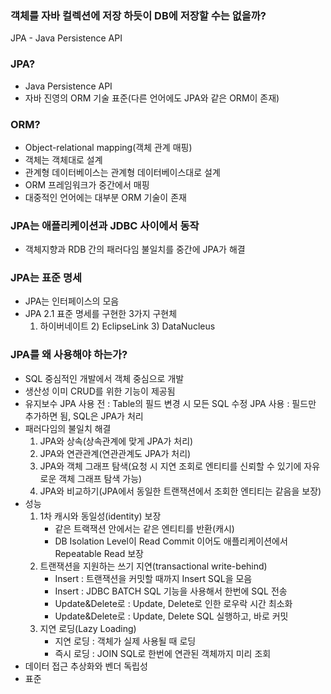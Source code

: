 ### 객체를 자바 컬렉션에 저장 하듯이 DB에 저장할 수는 없을까?
JPA - Java Persistence API

### JPA?
 - Java Persistence API
 - 자바 진영의 ORM 기술 표준(다른 언어에도 JPA와 같은 ORM이 존재)
 
### ORM?
 - Object-relational mapping(객체 관계 매핑)
 - 객체는 객체대로 설계
 - 관계형 데이터베이스는 관계형 데이터베이스대로 설계
 - ORM 프레임워크가 중간에서 매핑
 - 대중적인 언어에는 대부분 ORM 기술이 존재
 
### JPA는 애플리케이션과 JDBC 사이에서 동작
 - 객체지향과 RDB 간의 패러다임 불일치를 중간에 JPA가 해결
 
### JPA는 표준 명세
 - JPA는 인터페이스의 모음
 - JPA 2.1 표준 명세를 구현한 3가지 구현체
   1) 하이버네이트 2) EclipseLink 3) DataNucleus
   
### JPA를 왜 사용해야 하는가?
 - SQL 중심적인 개발에서 객체 중심으로 개발
 - 생산성
	이미 CRUD를 위한 기능이 제공됨
 - 유지보수
	JPA 사용 전 : Table의 필드 변경 시 모든 SQL 수정
	JPA 사용 : 필드만 추가하면 됨, SQL은 JPA가 처리
 - 패러다임의 불일치 해결
	1) JPA와 상속(상속관계에 맞게 JPA가 처리)
	2) JPA와 연관관계(연관관계도 JPA가 처리)
	3) JPA와 객체 그래프 탐색(요청 시 지연 조회로 엔티티를 신뢰할 수 있기에 자유로운 객체 그래프 탐색 가능)
	4) JPA와 비교하기(JPA에서 동일한 트랜잭션에서 조회한 엔티티는 같음을 보장)
 - 성능
	1) 1차 캐시와 동일성(identity) 보장
		- 같은 트랙잭션 안에서는 같은 엔티티를 반환(캐시)
		- DB Isolation Level이 Read Commit 이어도 애플리케이션에서 Repeatable Read 보장
	2) 트랜잭션을 지원하는 쓰기 지연(transactional write-behind)
		- Insert : 트랜잭션을 커밋할 때까지 Insert SQL을 모음
		- Insert : JDBC BATCH SQL 기능을 사용해서 한번에 SQL 전송
		- Update&Delete로 : Update, Delete로 인한 로우락 시간 최소화
		- Update&Delete로 : Update, Delete SQL 실행하고, 바로 커밋
	3) 지연 로딩(Lazy Loading)
		- 지연 로딩 : 객체가 실제 사용될 때 로딩
		- 즉시 로딩 : JOIN SQL로 한번에 연관된 객체까지 미리 조회
 - 데이터 접근 추상화와 벤더 독립성
 - 표준
